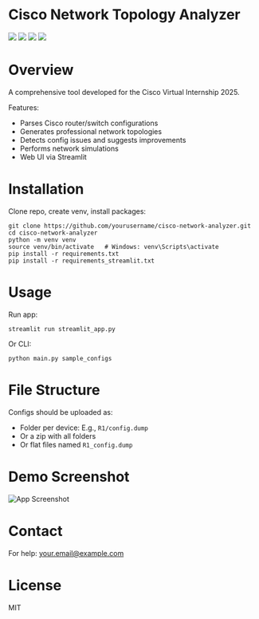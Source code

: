 # Cisco Network Topology Analyzer

[![](https://img.shields.io/badge/License-MIT-yellow.svg)](https://opensource.org/licenses/MIT)  ![](https://img.shields.io/badge/python-3.8%2B-blue)  ![](https://static.streamlit.io/badges/streamlit_badge_black.svg)  ![](https://img.shields.io/badge/Cisco%20Virtual%20Internship-2025-1BA1F2)

# Overview

A comprehensive tool developed for the Cisco Virtual Internship 2025.

Features:
- Parses Cisco router/switch configurations
- Generates professional network topologies
- Detects config issues and suggests improvements
- Performs network simulations
- Web UI via Streamlit

# Installation

Clone repo, create venv, install packages:
```
git clone https://github.com/yourusername/cisco-network-analyzer.git
cd cisco-network-analyzer
python -m venv venv
source venv/bin/activate   # Windows: venv\Scripts\activate
pip install -r requirements.txt
pip install -r requirements_streamlit.txt
```

# Usage

Run app:
```
streamlit run streamlit_app.py
```

Or CLI:
```
python main.py sample_configs
```

# File Structure

Configs should be uploaded as:
- Folder per device: E.g., `R1/config.dump`
- Or a zip with all folders
- Or flat files named `R1_config.dump`

# Demo Screenshot

![App Screenshot](images/demo.png)

# Contact

For help: your.email@example.com

# License

MIT
